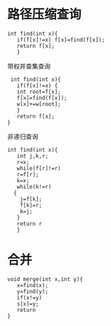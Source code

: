 # 路径压缩查询

    int find(int x){
       if(f[x]!=x) f[x]=find(f[x]);
       return f[x];
       }
    
 带权并查集查询
        
     int find(int x){
       if(f[x]!=x) {
       int root=f[x];
       f[x]=find(f[x]);
       w[x]+=w[root];
       }
       return f[x];
    }
    
 非递归查询
   
    int find(int x){
       int j,k,r;
       r=x;
       while(f[r]!=r)
       r=f[r];
       k=x;
       while(k!=r)
      {
        j=f[k];
        f[k]=r;
        k=j;
       }
       return r
       }
       
# 合并
    
    void merge(int x,int y){
       x=find(x);
       y=find(y);
       if(x!=y)
       s[x]=y;
       return 
    }
